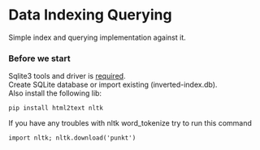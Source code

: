 # Data Indexing Querying
Simple index and querying implementation against it.

### Before we start
Sqlite3 tools and driver is [required](https://www.sqlite.org/index.html).  
Create SQLite database or import existing (inverted-index.db).  
Also install the following lib:
  
  ``
pip install html2text nltk
``

If you have any troubles with nltk word_tokenize try to run this command

``
import nltk;
nltk.download('punkt')
``

